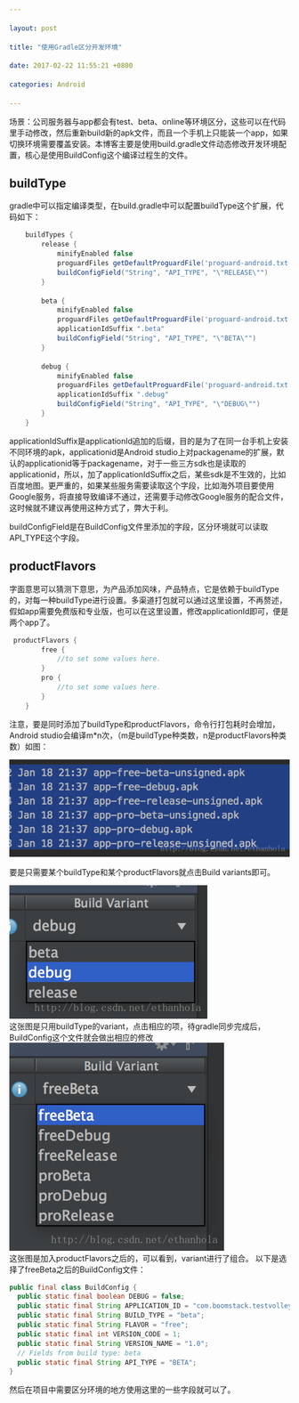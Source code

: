 ```yaml
---

layout: post 

title: "使用Gradle区分开发环境" 

date: 2017-02-22 11:55:21 +0800 

categories: Android

---
```


场景：公司服务器与app都会有test、beta、online等环境区分，这些可以在代码里手动修改，然后重新build新的apk文件，而且一个手机上只能装一个app，如果切换环境需要覆盖安装。本博客主要是使用build.gradle文件动态修改开发环境配置，核心是使用BuildConfig这个编译过程生的文件。
## buildType
gradle中可以指定编译类型，在build.gradle中可以配置buildType这个扩展，代码如下：
```groovy
    buildTypes {
        release {
            minifyEnabled false
            proguardFiles getDefaultProguardFile('proguard-android.txt'), 'proguard-rules.pro'
            buildConfigField("String", "API_TYPE", "\"RELEASE\"")
        }

        beta {
            minifyEnabled false
            proguardFiles getDefaultProguardFile('proguard-android.txt'), 'proguard-rules.pro'
            applicationIdSuffix ".beta"
            buildConfigField("String", "API_TYPE", "\"BETA\"")
        }

        debug {
            minifyEnabled false
            proguardFiles getDefaultProguardFile('proguard-android.txt'), 'proguard-rules.pro'
            applicationIdSuffix ".debug"
            buildConfigField("String", "API_TYPE", "\"DEBUG\"")
        }
    }
```
applicationIdSuffix是applicationId追加的后缀，目的是为了在同一台手机上安装不同环境的apk，applicationid是Android studio上对packagename的扩展，默认的applicationid等于packagename，对于一些三方sdk也是读取的applicationid，所以，加了applicationIdSuffix之后，某些sdk是不生效的，比如百度地图。更严重的，如果某些服务需要读取这个字段，比如海外项目要使用Google服务，将直接导致编译不通过，还需要手动修改Google服务的配合文件，这时候就不建议再使用这种方式了，弊大于利。  

buildConfigField是在BuildConfig文件里添加的字段，区分环境就可以读取API_TYPE这个字段。  

## productFlavors
字面意思可以猜测下意思，为产品添加风味，产品特点，它是依赖于buildType的，对每一种buildType进行设置。多渠道打包就可以通过这里设置，不再赘述，假如app需要免费版和专业版，也可以在这里设置，修改applicationId即可，便是两个app了。
```groovy
 productFlavors {
        free {
            //to set some values here.
        }
        pro {
            //to set some values here.
        }
    }
```
注意，要是同时添加了buildType和productFlavors，命令行打包耗时会增加，Android studio会编译m*n次，（m是buildType种类数，n是productFlavors种类数）如图：

![这里写图片描述](https://github.com/boomstack/boomstack.github.io/blob/master/assets/all/asdfasdf32432.png?raw=true)

要是只需要某个buildType和某个productFlavors就点击Build variants即可。

![这里写图片描述](https://github.com/boomstack/boomstack.github.io/blob/master/assets/all/sdfaewrew234.png?raw=true)  
这张图是只用buildType的variant，点击相应的项，待gradle同步完成后，BuildConfig这个文件就会做出相应的修改
![这里写图片描述](https://github.com/boomstack/boomstack.github.io/blob/master/assets/all/tret435212.png?raw=true)  
这张图是加入productFlavors之后的，可以看到，variant进行了组合。
以下是选择了freeBeta之后的BuildConfig文件：
```java
public final class BuildConfig {
  public static final boolean DEBUG = false;
  public static final String APPLICATION_ID = "com.boomstack.testvolley.beta";
  public static final String BUILD_TYPE = "beta";
  public static final String FLAVOR = "free";
  public static final int VERSION_CODE = 1;
  public static final String VERSION_NAME = "1.0";
  // Fields from build type: beta
  public static final String API_TYPE = "BETA";
}
```
然后在项目中需要区分环境的地方使用这里的一些字段就可以了。